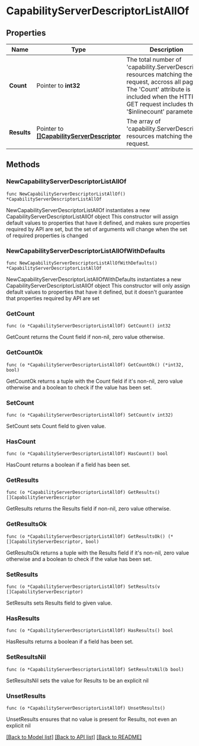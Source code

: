 # CapabilityServerDescriptorListAllOf

## Properties

Name | Type | Description | Notes
------------ | ------------- | ------------- | -------------
**Count** | Pointer to **int32** | The total number of &#39;capability.ServerDescriptor&#39; resources matching the request, accross all pages. The &#39;Count&#39; attribute is included when the HTTP GET request includes the &#39;$inlinecount&#39; parameter. | [optional] 
**Results** | Pointer to [**[]CapabilityServerDescriptor**](CapabilityServerDescriptor.md) | The array of &#39;capability.ServerDescriptor&#39; resources matching the request. | [optional] 

## Methods

### NewCapabilityServerDescriptorListAllOf

`func NewCapabilityServerDescriptorListAllOf() *CapabilityServerDescriptorListAllOf`

NewCapabilityServerDescriptorListAllOf instantiates a new CapabilityServerDescriptorListAllOf object
This constructor will assign default values to properties that have it defined,
and makes sure properties required by API are set, but the set of arguments
will change when the set of required properties is changed

### NewCapabilityServerDescriptorListAllOfWithDefaults

`func NewCapabilityServerDescriptorListAllOfWithDefaults() *CapabilityServerDescriptorListAllOf`

NewCapabilityServerDescriptorListAllOfWithDefaults instantiates a new CapabilityServerDescriptorListAllOf object
This constructor will only assign default values to properties that have it defined,
but it doesn't guarantee that properties required by API are set

### GetCount

`func (o *CapabilityServerDescriptorListAllOf) GetCount() int32`

GetCount returns the Count field if non-nil, zero value otherwise.

### GetCountOk

`func (o *CapabilityServerDescriptorListAllOf) GetCountOk() (*int32, bool)`

GetCountOk returns a tuple with the Count field if it's non-nil, zero value otherwise
and a boolean to check if the value has been set.

### SetCount

`func (o *CapabilityServerDescriptorListAllOf) SetCount(v int32)`

SetCount sets Count field to given value.

### HasCount

`func (o *CapabilityServerDescriptorListAllOf) HasCount() bool`

HasCount returns a boolean if a field has been set.

### GetResults

`func (o *CapabilityServerDescriptorListAllOf) GetResults() []CapabilityServerDescriptor`

GetResults returns the Results field if non-nil, zero value otherwise.

### GetResultsOk

`func (o *CapabilityServerDescriptorListAllOf) GetResultsOk() (*[]CapabilityServerDescriptor, bool)`

GetResultsOk returns a tuple with the Results field if it's non-nil, zero value otherwise
and a boolean to check if the value has been set.

### SetResults

`func (o *CapabilityServerDescriptorListAllOf) SetResults(v []CapabilityServerDescriptor)`

SetResults sets Results field to given value.

### HasResults

`func (o *CapabilityServerDescriptorListAllOf) HasResults() bool`

HasResults returns a boolean if a field has been set.

### SetResultsNil

`func (o *CapabilityServerDescriptorListAllOf) SetResultsNil(b bool)`

 SetResultsNil sets the value for Results to be an explicit nil

### UnsetResults
`func (o *CapabilityServerDescriptorListAllOf) UnsetResults()`

UnsetResults ensures that no value is present for Results, not even an explicit nil

[[Back to Model list]](../README.md#documentation-for-models) [[Back to API list]](../README.md#documentation-for-api-endpoints) [[Back to README]](../README.md)


